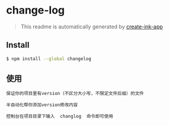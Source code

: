# change-log

> This readme is automatically generated by [create-ink-app](https://github.com/vadimdemedes/create-ink-app)


## Install

```bash
$ npm install --global changelog
```


## 使用

```
保证你的项目里有version（不区分大小写，不限定文件后缀）的文件

半自动化帮你添加version修改内容

控制台在项目目录下输入  changlog  命令即可使用


```
